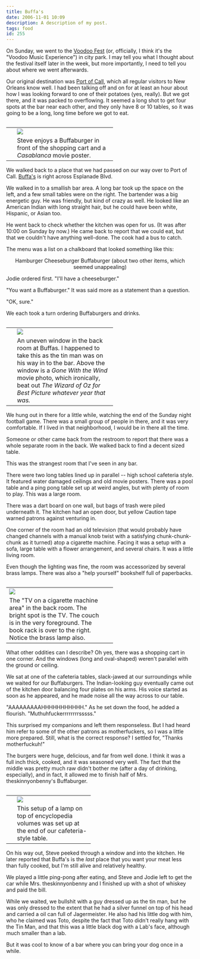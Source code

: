 ```yaml
---
title: Buffa's
date: 2006-11-01 10:09
description: A description of my post.
tags: food
id: 255
---
```

On Sunday, we went to the <a href="http://www.voodoomusicfest.com/" target="_blank">Voodoo Fest</a> (or, officially, I think it's the "Voodoo Music Experience") in city park.  I may tell you what I thought about the festival itself later in the week, but more importantly, I need to tell you about where we went afterwards.

Our original destination was <a href="http://www.portofcallneworleans.com/" target="_blank">Port of Call</a>, which all regular visitors to New Orleans know well.  I had been talking off and on for at least an hour about how I was looking forward to one of their potatoes (yes, really).  But we got there, and it was packed to overflowing.  It seemed a long shot to get four spots at the bar near each other, and they only have 8 or 10 tables, so it was going to be a long, long time before we got to eat.
<span class="spanEndPreview">&nbsp;</span>
<table cellpadding="2" align="right"><tr><td width="5" rowspan="2"><spacer type="block" width="5" height="1"></td><td width="250" ><img src="/img/buffas_steve.jpg"></td></tr><tr><td class="caption" width="250">Steve enjoys a Buffaburger in front of the shopping cart and a <i>Casablanca</i> movie poster.</td></tr></table>

We walked back to a place that we had passed on our way over to Port of Call.  <a href="http://listings.bestofneworleans.com/gyrobase/Location.html?Location=oid%3A10331" target="_blank">Buffa's</a> is right across Esplanade Blvd.  

We walked in to a smallish bar area.  A long bar took up the space on the left, and a few small tables were on the right.  The bartender was a big energetic guy.  He was friendly, but kind of crazy as well.  He looked like an American Indian with long straight hair, but he could have been white, Hispanic, or Asian too.

He went back to check whether the kitchen was open for us.  (It was after 10:00 on Sunday by now.)  He came back to report that we could eat, but that we couldn't have anything well-done.  The cook had a bus to catch.

The menu was a list on a chalkboard that looked something like this:

<center>Hamburger
Cheeseburger
Buffaburger
(about two other items, which seemed unappealing)</center>

Jodie ordered first.  "I'll have a cheeseburger."

"You want a Buffaburger."  It was said more as a statement than a question.

"OK, sure."

We each took a turn ordering Buffaburgers and drinks.

<table cellpadding="2" align="right"><tr><td width="5" rowspan="2"><spacer type="block" width="5" height="1"></td><td width="250" ><img src="/img/buffas_tinman.jpg"></td></tr><tr><td class="caption" width="250">An uneven window in the back room at Buffas.  I happened to take this as the tin man was on his way in to the bar.  Above the window is a <i>Gone With the Wind</i> movie photo, which ironically, beat out <i>The Wizard of Oz</a> for Best Picture whatever year that was.</td></tr></table>

We hung out in there for a little while, watching the end of the Sunday night football game.  There was a small group of people in there, and it was very comfortable.  If I lived in that neighborhood, I would be in there all the time.

Someone or other came back from the restroom to report that there was a whole separate room in the back.  We walked back to find a decent sized table.

This was the strangest room that I've seen in any bar.

There were two long tables lined up in parallel -- high school cafeteria style.  It featured water damaged ceilings and old movie posters.  There was a pool table and a ping pong table set up at weird angles, but with plenty of room to play.  This was a large room.

There was a dart board on one wall, but bags of trash were piled underneath it. The kitchen had an open door, but yellow Caution tape warned patrons against venturing in.

One corner of the room had an old television (that would probably have changed channels with a manual knob twist with a satisfying chunk-chunk-chunk as it turned) atop a cigarette machine.  Facing it was a setup with a sofa, large table with a flower arrangement, and several chairs.  It was a little living room.

Even though the lighting was fine, the room was accessorized by several brass lamps.  There was also a "help yourself" bookshelf full of paperbacks.

<table cellpadding="2" align="left"><tr><td width="250" ><img src="/img/buffas_wide.jpg"></td><td width="5" rowspan="2"><spacer type="block" width="5" height="1"></td></tr><tr><td class="caption" width="250">The "TV on a cigarette machine area" in the back room.  The bright spot is the TV.  The couch is in the very foreground.  The book rack is over to the right.  Notice the brass lamp also.</td></tr></table>


What other oddities can I describe?  Oh yes, there was a shopping cart in one corner.  And the windows (long and oval-shaped) weren't parallel with the ground or ceiling.

We sat at one of the cafeteria tables, slack-jawed at our surroundings while we waited for our Buffaburgers.  The Indian-looking guy eventually came out of the kitchen door balancing four plates on his arms.  His voice started as soon as he appeared, and he made noise all the way across to our table.

"AAAAAAAAAHHHHHHHHHHH."  As he set down the food, he added a flourish.  "Muthuhfuckerrrrrrrrsssss."

This surprised my companions and left them responseless.  But I had heard him refer to some of the other patrons as motherfuckers, so I was a little more prepared.  Still, what is the correct response?  I settled for, "Thanks motherfuckuh!"

The burgers were huge, delicious, and far from well done.  I think it was a full inch thick, cooked, and it was seasoned very well.  The fact that the middle was pretty much raw didn't bother me (after a day of drinking, especially), and in fact, it allowed me to finish half of Mrs. theskinnyonbenny's Buffaburger.

<table cellpadding="2" align="right"><tr><td width="5" rowspan="2"><spacer type="block" width="5" height="1"></td><td width="190" ><img src="/img/buffas_lamp.jpg"></td></tr><tr><td class="caption" width="190">This setup of a lamp on top of encyclopedia volumes was set up at the end of our cafeteria-style table.</td></tr></table>

On his way out, Steve peeked through a window and into the kitchen.  He later reported that Buffa's is the <i>last</i> place that you want your meat less than fully cooked, but I'm still alive and relatively healthy.

We played a little ping-pong after eating, and Steve and Jodie left to get the car while Mrs. theskinnyonbenny and I finished up with a shot of whiskey and paid the bill.

While we waited, we bullshit with a guy dressed up as the tin man, but he was only dressed to the extent that he had a silver funnel on top of his head and carried a oil can full of Jagermeister.  He also had his little dog with him, who he claimed was Toto, despite the fact that Toto didn't really hang with the Tin Man, and that this was a little black dog with a Lab's face, although much smaller than a lab.

But it was cool to know of a bar where you can bring your dog once in a while.


